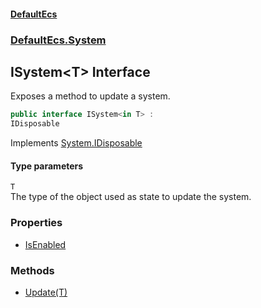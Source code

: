 #### [DefaultEcs](./index.md 'index')
### [DefaultEcs.System](./DefaultEcs-System.md 'DefaultEcs.System')
## ISystem&lt;T&gt; Interface
Exposes a method to update a system.  
```csharp
public interface ISystem<in T> :
IDisposable
```
Implements [System.IDisposable](https://docs.microsoft.com/en-us/dotnet/api/System.IDisposable 'System.IDisposable')  
#### Type parameters
<a name='DefaultEcs-System-ISystem-T--T'></a>
`T`  
The type of the object used as state to update the system.  
  
### Properties
- [IsEnabled](./DefaultEcs-System-ISystem-T--IsEnabled.md 'DefaultEcs.System.ISystem&lt;T&gt;.IsEnabled')
### Methods
- [Update(T)](./DefaultEcs-System-ISystem-T--Update(T).md 'DefaultEcs.System.ISystem&lt;T&gt;.Update(T)')
